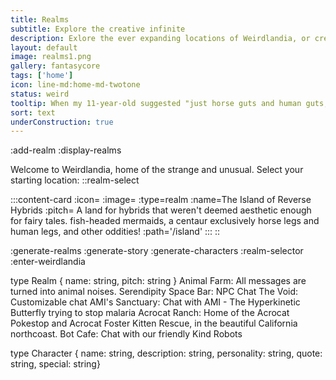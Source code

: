 ```yaml
---
title: Realms
subtitle: Explore the creative infinite
description: Exlore the ever expanding locations of Weirdlandia, or create your own
layout: default
image: realms1.png
gallery: fantasycore
tags: ['home']
icon: line-md:home-md-twotone
status: weird
tooltip: When my 11-year-old suggested "just horse guts and human guts, I realized I'd just scratched the surface of awful hybrid ideas
sort: text
underConstruction: true
---
```

:add-realm
:display-realms

Welcome to Weirdlandia, home of the strange and unusual. Select your starting location: 
::realm-select

  :::content-card
    :icon=
    :image=
    :type=realm
    :name=The Island of Reverse Hybrids
    :pitch= A land for hybrids that weren't deemed aesthetic enough for fairy tales. fish-headed mermaids, a centaur exclusively horse legs and human legs, and other oddities!
    :path='/island'
  :::
::

:generate-realms
:generate-story
:generate-characters
:realm-selector
:enter-weirdlandia




type Realm { name: string, pitch: string }
Animal Farm: All messages are turned into animal noises.
Serendipity Space Bar: NPC Chat
The Void: Customizable chat
AMI's Sanctuary: Chat with AMI - The Hyperkinetic Butterfly trying to stop malaria
Acrocat Ranch: Home of the Acrocat Pokestop and Acrocat Foster Kitten Rescue, in the beautiful California northcoast. 
Bot Cafe: Chat with our friendly Kind Robots

type Character { name: string, description: string, personality: string, quote: string, special: string}